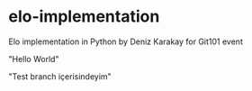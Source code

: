 # elo-implementation

Elo implementation in Python by Deniz Karakay for Git101 event

"Hello World"

"Test branch içerisindeyim"

